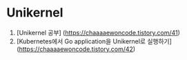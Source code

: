 # Unikernel

1. [Unikernel 공부] (https://chaaaaewoncode.tistory.com/41)
2. [Kubernetes에서 Go application을 Unikernel로 실행하기] (https://chaaaaewoncode.tistory.com/42)
